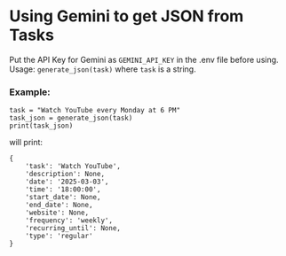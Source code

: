 # Using Gemini to get JSON from Tasks

Put the API Key for Gemini as `GEMINI_API_KEY` in the .env file before using.
Usage: `generate_json(task)` where `task` is a string.

### Example:

```
task = "Watch YouTube every Monday at 6 PM"
task_json = generate_json(task)
print(task_json)
```

will print:

```
{
    'task': 'Watch YouTube',
    'description': None, 
    'date': '2025-03-03',
    'time': '18:00:00',
    'start_date': None,
    'end_date': None,
    'website': None,
    'frequency': 'weekly',
    'recurring_until': None,
    'type': 'regular'
}
```
